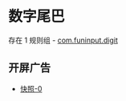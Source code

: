 # 数字尾巴

存在 1 规则组 - [com.funinput.digit](/src/apps/com.funinput.digit.ts)

## 开屏广告

- [快照-0](https://i.gkd.li/import/13450872)
